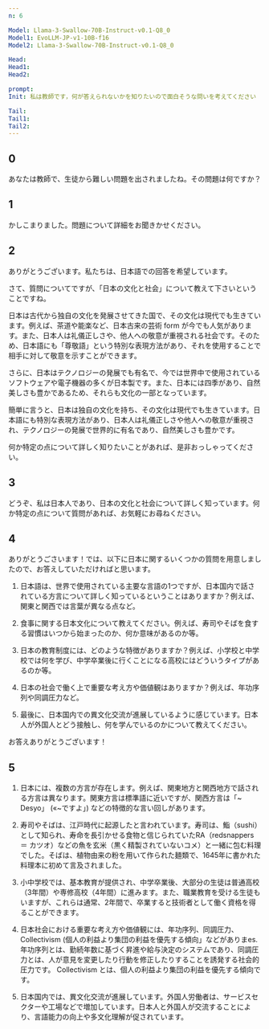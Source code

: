 ```yaml
---
n: 6

Model: Llama-3-Swallow-70B-Instruct-v0.1-Q8_0
Model1: EvoLLM-JP-v1-10B-f16
Model2: Llama-3-Swallow-70B-Instruct-v0.1-Q8_0

Head: 
Head1: 
Head2: 

prompt: 
Init: 私は教師です，何が答えられないかを知りたいので面白そうな問いを考えてください

Tail: 
Tail1: 
Tail2: 
---
```


## 0
 あなたは教師で、生徒から難しい問題を出されましたね。その問題は何ですか？
## 1
 かしこまりました。問題について詳細をお聞きかせください。
## 2
ありがとうございます。私たちは、日本語での回答を希望しています。

さて、質問についてですが、「日本の文化と社会」について教えて下さいということですね。

日本は古代から独自の文化を発展させてきた国で、その文化は現代でも生きています。例えば、茶道や能楽など、日本古来の芸術 form が今でも人気があります。また、日本人は礼儀正しさや、他人への敬意が重視される社会です。そのため、日本語にも「尊敬語」という特別な表現方法があり、それを使用することで相手に対して敬意を示すことができます。

さらに、日本はテクノロジーの発展でも有名で、今では世界中で使用されているソフトウェアや電子機器の多くが日本製です。また、日本には四季があり、自然美しさも豊かであるため、それらも文化の一部となっています。

簡単に言うと、日本は独自の文化を持ち、その文化は現代でも生きています。日本語にも特別な表現方法があり、日本人は礼儀正しさや他人への敬意が重視され、テクノロジーの発展で世界的に有名であり、自然美しさも豊かです。

何か特定の点について詳しく知りたいことがあれば、是非おっしゃってください。
## 3
 どうぞ、私は日本人であり、日本の文化と社会について詳しく知っています。何か特定の点について質問があれば、お気軽にお尋ねください。
## 4
ありがとうごさいます！では、以下に日本に関するいくつかの質問を用意しましたので、お答えしていただければと思います。

1. 日本語は、世界で使用されている主要な言語の1つですが、日本国内で話されている方言について詳しく知っているということはありますか？例えば、関東と関西では言葉が異なる点など。

2. 食事に関する日本文化について教えてください。例えば、寿司やそばを食する習慣はいつから始まったのか、何か意味があるのか等。

3. 日本の教育制度には、どのような特徴がありますか？例えば、小学校と中学校では何を学び、中学卒業後に行くことになる高校にはどういうタイプがあるのか等。

4. 日本の社会で働く上で重要な考え方や価値観はありますか？例えば、年功序列や同調圧力など。

5. 最後に、日本国内での異文化交流が進展しているように感じています。日本人が外国人とどう接触し、何を学んでいるのかについて教えてください。

お答えありがとうございます！
## 5
 1. 日本には、複数の方言が存在します。例えば、関東地方と関西地方で話される方言は異なります。関東方言は標準語に近いですが、関西方言は「~ Desyo」 («~ですよ」) などの特徴的な言い回しがあります。

2. 寿司やそばは、江戸時代に起源したと言われています。寿司は、鮨（sushi）として知られ、寿命を長引かせる食物と信じられていたRA（redsnappers ＝ カツオ）などの魚を玄米（黒く精製されていないコメ）と一緒に包む料理でした。そばは、植物由来の粉を用いて作られた麺類で、1645年に書かれた料理本に初めて言及されました。

3. 小中学校では、基本教育が提供され、中学卒業後、大部分の生徒は普通高校（3年間）や専修高校（4年間）に進みます。また、職業教育を受ける生徒もいますが、これらは通常、2年間で、卒業すると技術者として働く資格を得ることができます。

4. 日本社会における重要な考え方や価値観には、年功序列、同調圧力、 Collectivism (個人の利益より集団の利益を優先する傾向」などがありまes. 年功序列とは、勤続年数に基づく昇進や給与決定のシステムであり、同調圧力とは、人が意見を変更したり行動を修正したりすることを誘発する社会的圧力です。 Collectivism とは、個人の利益より集団の利益を優先する傾向です。

5. 日本国内では、異文化交流が進展しています。外国人労働者は、サービスセクターや工場などで増加しています。日本人と外国人が交流することにより、言語能力の向上や多文化理解が促されています。
